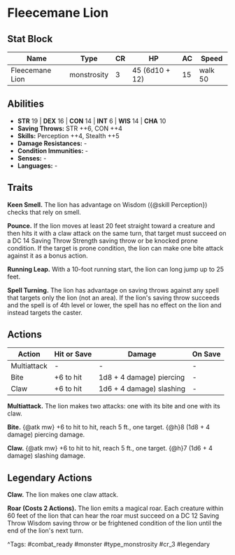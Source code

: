 # Fleecemane Lion

## Stat Block

| Name | Type | CR | HP | AC | Speed |
|------|------|----|----|----|-------|
| Fleecemane Lion | monstrosity | 3 | 45 (6d10 + 12) | 15 | walk 50 |

## Abilities

- **STR** 19 | **DEX** 16 | **CON** 14 | **INT** 6 | **WIS** 14 | **CHA** 10
- **Saving Throws:** STR ++6, CON ++4  
- **Skills:** Perception ++4, Stealth ++5  
- **Damage Resistances:** -  
- **Condition Immunities:** -  
- **Senses:** -  
- **Languages:** -

## Traits

**Keen Smell.** The lion has advantage on Wisdom ({@skill Perception}) checks that rely on smell.

**Pounce.** If the lion moves at least 20 feet straight toward a creature and then hits it with a claw attack on the same turn, that target must succeed on a DC 14 Saving Throw Strength saving throw or be knocked prone condition. If the target is prone condition, the lion can make one bite attack against it as a bonus action.

**Running Leap.** With a 10-foot running start, the lion can long jump up to 25 feet.

**Spell Turning.** The lion has advantage on saving throws against any spell that targets only the lion (not an area). If the lion's saving throw succeeds and the spell is of 4th level or lower, the spell has no effect on the lion and instead targets the caster.


## Actions

| Action | Hit or Save | Damage | On Save |
|--------|--------------|--------|----------|
| Multiattack | - | - | - |
| Bite | +6 to hit | 1d8 + 4 damage) piercing | - |
| Claw | +6 to hit | 1d6 + 4 damage) slashing | - |

**Multiattack.** The lion makes two attacks: one with its bite and one with its claw.

**Bite.** {@atk mw} +6 to hit to hit, reach 5 ft., one target. {@h}8 (1d8 + 4 damage) piercing damage.

**Claw.** {@atk mw} +6 to hit to hit, reach 5 ft., one target. {@h}7 (1d6 + 4 damage) slashing damage.

## Legendary Actions

**Claw.** The lion makes one claw attack.

**Roar (Costs 2 Actions).** The lion emits a magical roar. Each creature within 60 feet of the lion that can hear the roar must succeed on a DC 12 Saving Throw Wisdom saving throw or be frightened condition of the lion until the end of the lion's next turn.



^Tags: #combat_ready #monster #type_monstrosity #cr_3 #legendary